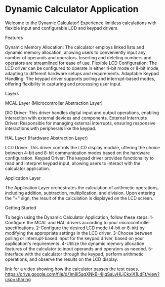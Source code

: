 # Dynamic Calculator Application

Welcome to the Dynamic Calculator! Experience limitless calculations with flexible input and configurable LCD and keypad drivers.

Features

 Dynamic Memory Allocation: The calculator employs linked lists and dynamic memory allocation, allowing users to conveniently input any number of operands and operators. Inserting and deleting numbers and 
 operators are streamlined for ease of use.
 Flexible LCD Configuration: The LCD driver can be configured to operate in either 4-bit mode or 8-bit mode, adapting to different hardware setups and requirements.
 Adaptable Keypad Handling: The keypad driver supports polling and interrupt-based modes, offering flexibility in capturing and processing user input.

Layers

 MCAL Layer (Microcontroller Abstraction Layer)
 
 DIO Driver: This driver handles digital input and output operations, enabling interaction with external devices and components.
 External Interrupts Driver: Responsible for managing external interrupts, ensuring responsive interactions with peripherals like the keypad.

 HAL Layer (Hardware Abstraction Layer)
 
 LCD Driver: This driver controls the LCD display module, offering the choice between 4-bit and 8-bit communication modes based on the hardware configuration.
 Keypad Driver: The keypad driver provides functionality to read and interpret keypad input, allowing users to interact with the calculator application.
 
Application Layer

 The Application Layer orchestrates the calculation of arithmetic operations, including addition, subtraction, multiplication, and division. Upon entering the "=" sign, the result of the calculation is displayed on the LCD screen.

Getting Started

To begin using the Dynamic Calculator Application, follow these steps:
1-Configure the MCAL and HAL drivers according to your microcontroller specifications.
2-Configure the desired LCD mode (4-bit or 8-bit) by modifying the appropriate settings in the LCD driver.
3-Choose between polling or interrupt-based input for the keypad driver, based on your application's requirements.
4-Utilize the dynamic memory allocation features of the calculator to input operands and operators as needed.
5-Interface with the calculator through the keypad, perform arithmetic operations, and observe the results on the LCD display.

link for a video showing how the calculator passes the test cases.
https://drive.google.com/file/d/1m8l5gqXNkB-4jlqSaLyHLjCkxiX1LdFt/view?usp=sharing
